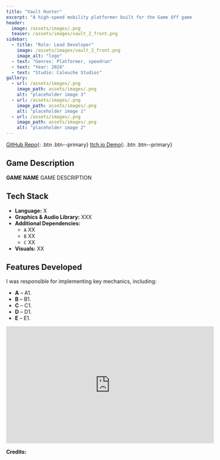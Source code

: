 ```yaml
---
title: "Vault Hunter"
excerpt: "A high-speed mobility platformer built for the Game Off game jam, where precision and momentum are key! Master fluid movement, overcome challenging obstacles."
header:
  image: /assets/images/.png
  teaser: /assets/images/vault_2_front.png
sidebar:
  - title: "Role: Lead Developer"
    image: /assets/images/vault_2_front.png
    image_alt: "logo"
  - text: "Genres: Platformer, speedrun"
  - text: "Year: 2024"
  - text: "Studio: Caleuche Studios"
gallery:
  - url: /assets/images/.png
    image_path: assets/images/.png
    alt: "placeholder image 3"
  - url: /assets/images/.png
    image_path: assets/images/.png
    alt: "placeholder image 1"
  - url: /assets/images/.png
    image_path: assets/images/.png
    alt: "placeholder image 2"
---
```

[GitHub Repo](https://github.com/Nispeter/VaultHunter_CGS){: .btn .btn--primary}
[Itch.io Demo](https://nisp.itch.io/vaulthunter){: .btn .btn--primary}

## Game Description
**GAME NAME**  GAME DESCRIPTION 

## Tech Stack
- **Language:** X
- **Graphics & Audio Library:** XXX
- **Additional Dependencies:**
  - `A` XX
  - `B` XX
  - `C` XX
- **Visuals:** XX

## Features Developed
I was responsible for implementing key mechanics, including:
- **A** – A1.
- **B** – B1.
- **C** – C1.
- **D** – D1.
- **E** – E1.

<iframe width="560" height="315" src="https://www.youtube.com/embed/2tGu62xPqaU?si=_or6A01xlL2xCBlG" title="YouTube video player" frameborder="0" allow="accelerometer; autoplay; clipboard-write; encrypted-media; gyroscope; picture-in-picture; web-share" referrerpolicy="strict-origin-when-cross-origin" allowfullscreen></iframe>

**Credits:**
